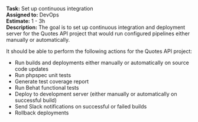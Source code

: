 
**Task:** Set up continuous integration  
**Assigned to:** DevOps  
**Estimate:** 1 - 3h  
**Description:** The goal is to set up continuous integration and deployment server for the Quotes API project
that would run configured pipelines either manually or automatically.   

It should be able to perform the following actions for the Quotes API project:
- Run builds and deployments either manually or automatically on source code updates
- Run phpspec unit tests
- Generate test coverage report
- Run Behat functional tests
- Deploy to development server (either manually or automatically on successful build)
- Send Slack notifications on successful or failed builds
- Rollback deployments